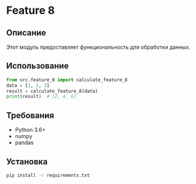 # Feature 8
## Описание
Этот модуль предоставляет функциональность для обработки данных.
## Использование
```python
from src.feature_8 import calculate_feature_8
data = [1, 2, 3]
result = calculate_feature_8(data)
print(result)  # [2, 4, 6]
```
## Требования
- Python 3.6+
- numpy
- pandas
## Установка
```bash
pip install -r requirements.txt
```